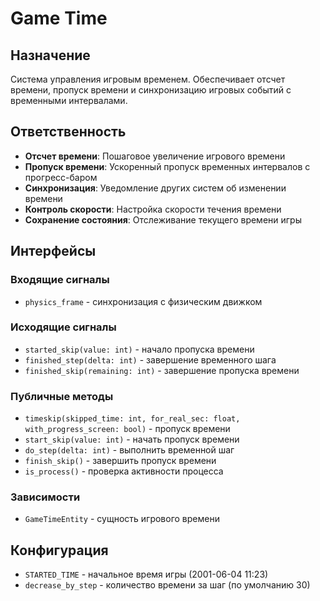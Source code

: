 # Game Time

## Назначение
Система управления игровым временем. Обеспечивает отсчет времени, пропуск времени и синхронизацию игровых событий с временными интервалами.

## Ответственность
- **Отсчет времени**: Пошаговое увеличение игрового времени
- **Пропуск времени**: Ускоренный пропуск временных интервалов с прогресс-баром
- **Синхронизация**: Уведомление других систем об изменении времени
- **Контроль скорости**: Настройка скорости течения времени
- **Сохранение состояния**: Отслеживание текущего времени игры

## Интерфейсы

### Входящие сигналы
- `physics_frame` - синхронизация с физическим движком

### Исходящие сигналы
- `started_skip(value: int)` - начало пропуска времени
- `finished_step(delta: int)` - завершение временного шага
- `finished_skip(remaining: int)` - завершение пропуска времени

### Публичные методы
- `timeskip(skipped_time: int, for_real_sec: float, with_progress_screen: bool)` - пропуск времени
- `start_skip(value: int)` - начать пропуск времени
- `do_step(delta: int)` - выполнить временной шаг
- `finish_skip()` - завершить пропуск времени
- `is_process()` - проверка активности процесса

### Зависимости
- `GameTimeEntity` - сущность игрового времени

## Конфигурация
- `STARTED_TIME` - начальное время игры (2001-06-04 11:23)
- `decrease_by_step` - количество времени за шаг (по умолчанию 30) 